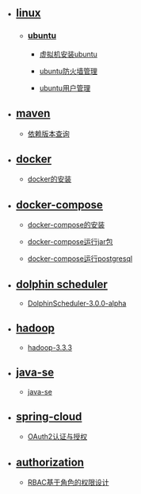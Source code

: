 - ## [linux](linux)

    - ### [ubuntu](linux/ubuntu)

        - [虚拟机安装ubuntu](linux/ubuntu/虚拟机安装ubuntu.md)

        - [ubuntu防火墙管理](linux/ubuntu/ubuntu防火墙管理.md)

        - [ubuntu用户管理](linux/ubuntu/ubuntu用户管理.md)

- ## [maven](maven)

    - [依赖版本查询](maven/依赖版本查询.md)

- ## [docker](docker)

    - [docker的安装](docker/docker的安装.md)

- ## [docker-compose](docker-compose)

    - [docker-compose的安装](docker-compose/docker-compose的安装.md)

    - [docker-compose运行jar包](docker-compose/docker-compose运行jar包.md)

    - [docker-compose运行postgresql](docker-compose/docker-compose运行postgresql.md)

- ## [dolphin scheduler](dolphinscheduler)

    - [DolphinScheduler-3.0.0-alpha](dolphinscheduler/3.0.0-alpha)

- ## [hadoop](hadoop)

    - [hadoop-3.3.3](hadoop/3.3.3)

- ## [java-se](java-se)

    - [java-se](java-se)

- ## [spring-cloud](spring-cloud)

    - [OAuth2认证与授权](spring-cloud/OAuth2认证与授权.md)

- ## [authorization](authentication)

    - [RBAC基于角色的权限设计](authentication/RBAC基于角色的权限设计.md)